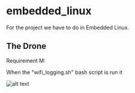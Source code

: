 # embedded_linux
For the project we have to do in Embedded Linux.


## The Drone
Requirement M:

When the "wifi_logging.sh" bash script is run it 

![alt text](http://url/to/img.png)
